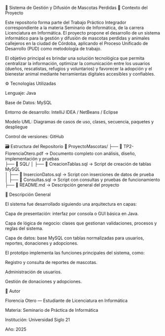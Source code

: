 🐾 Sistema de Gestión y Difusión de Mascotas Perdidas
📘 Contexto del Proyecto

Este repositorio forma parte del Trabajo Práctico Integrador correspondiente a la materia Seminario de Informática, de la carrera Licenciatura en Informática.
El proyecto propone el desarrollo de un sistema informático para la gestión y difusión de mascotas perdidas y animales callejeros en la ciudad de Córdoba, aplicando el Proceso Unificado de Desarrollo (PUD) como metodología de trabajo.

El objetivo principal es brindar una solución tecnológica que permita centralizar la información, optimizar la comunicación entre los usuarios (dueños, rescatistas, refugios y voluntarios) y favorecer la adopción y el bienestar animal mediante herramientas digitales accesibles y confiables.

⚙️ Tecnologías Utilizadas

Lenguaje: Java

Base de Datos: MySQL

Entorno de desarrollo: IntelliJ IDEA / NetBeans / Eclipse

Modelo UML: Diagramas de casos de uso, clases, secuencia, paquetes y despliegue

Control de versiones: GitHub

🗃️ Estructura del Repositorio
📂 ProyectoMascotas/
├── 📄 TP2-FlorenciaOtero.pdf                → Documento completo con análisis, diseño, implementación y pruebas  
├── 📂 SQL/
│   ├── 📄 CreacionTablas.sql        → Script de creación de tablas MySQL  
│   ├── 📄 InsercionDatos.sql        → Script con inserciones de datos de prueba  
│   ├── 📄 Consultas.sql             → Script con consultas y pruebas de funcionamiento  
├── 📄 README.md                     → Descripción general del proyecto

🧩 Descripción General

El sistema fue desarrollado siguiendo una arquitectura en capas:

Capa de presentación: interfaz por consola o GUI básica en Java.

Capa de lógica de negocio: clases que gestionan validaciones, procesos y reglas del sistema.

Capa de datos: base MySQL con tablas normalizadas para usuarios, reportes, donaciones y adopciones.

El prototipo implementa las funciones principales del sistema, como:

Registro y consulta de reportes de mascotas.

Administración de usuarios.

Gestión de donaciones y adopciones.

🧠 Autor

Florencia Otero — Estudiante de Licenciatura en Informática

Materia: Seminario de Práctica de Informática

Institución: Universidad Siglo 21

Año: 2025
